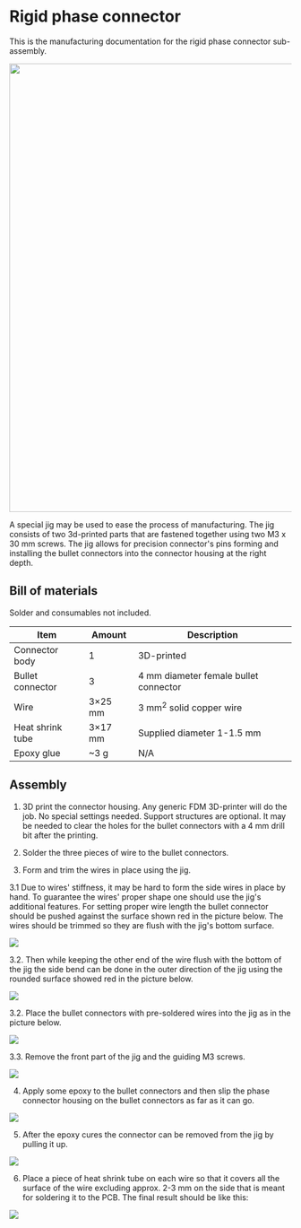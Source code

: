 # Rigid phase connector

This is the manufacturing documentation for the rigid phase connector sub-assembly.

<img src="pics/11.png" width="800" />

A special jig may be used to ease the process of manufacturing. 
The jig consists of two 3d-printed parts that are fastened together using two M3 x 30 mm screws.
The jig allows for precision connector's pins forming and installing 
the bullet connectors into the connector housing at the right depth.

## Bill of materials

Solder and consumables not included.

Item               | Amount | Description
-------------------|--------|-------------------------------------------------------------
Connector body     | 1      | 3D-printed
Bullet connector   | 3      | 4 mm diameter female bullet connector
Wire               | 3×25 mm| 3 mm<sup>2</sup> solid copper wire
Heat shrink tube   | 3×17 mm| Supplied diameter 1-1.5 mm
Epoxy glue         | ~3 g   | N/A

## Assembly

1. 3D print  the connector housing.
   Any generic FDM 3D-printer will do the job.
   No special settings needed.
   Support structures are optional.
   It may be needed to clear the holes for the bullet connectors with a 4 mm drill bit after the printing.

2. Solder the three pieces of wire to the bullet connectors.

3. Form and trim the wires in place using the jig.

3.1 Due to wires' stiffness, it may be hard to form the side wires in place by hand.
To guarantee the wires' proper shape one should use the jig's additional features. 
For setting proper wire length the bullet connector should be pushed against the surface shown red in the picture below.
The wires should be trimmed so they are flush with the jig's bottom surface.

<img src="pics/connector/6.png" />

3.2. Then while keeping the other end of the wire flush with the bottom of the jig
the side bend can be done in the outer direction of the jig using the rounded surface showed red in the picture below.

<img src="pics/connector/5.png" /> 

3.2. Place the bullet connectors with pre-soldered wires into the jig as in the picture below. 

<img src="pics/connector/1.png" />

3.3. Remove the front part of the jig and the guiding M3 screws.

<img src="pics/connector/2.png" />

4. Apply some epoxy to the bullet connectors and then slip the phase connector housing on the bullet connectors
as far as it can go.

<img src="pics/connector/3.png" />

5. After the epoxy cures the connector can be removed from the jig by pulling it up.

<img src="pics/connector/4.png" />

6. Place a piece of heat shrink tube on each wire so that it covers all the surface of the wire excluding
   approx. 2-3 mm on the side that is meant for soldering it to the PCB.
   The final result should be like this:

<img src="pics/5.png" />
